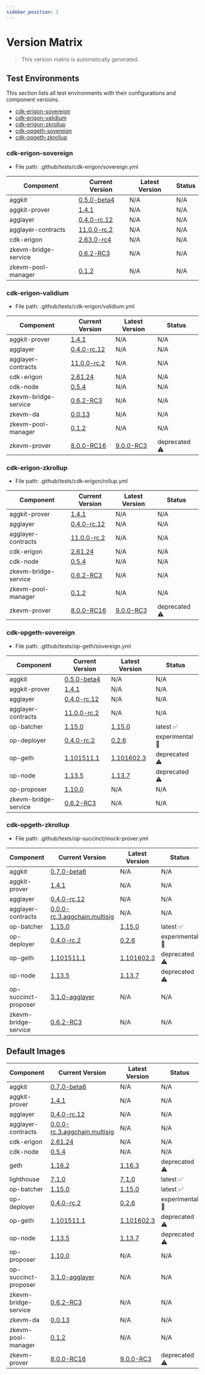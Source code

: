 ```yaml
---
sidebar_position: 3
---
```


# Version Matrix

> This version matrix is automatically generated.

## Test Environments

This section lists all test environments with their configurations and component versions.

- [cdk-erigon-sovereign](#cdk-erigon-sovereign)
- [cdk-erigon-validium](#cdk-erigon-validium)
- [cdk-erigon-zkrollup](#cdk-erigon-zkrollup)
- [cdk-opgeth-sovereign](#cdk-opgeth-sovereign)
- [cdk-opgeth-zkrollup](#cdk-opgeth-zkrollup)

### cdk-erigon-sovereign

- File path: .github/tests/cdk-erigon/sovereign.yml

| Component | Current Version | Latest Version | Status |
|-----------|-----------------|----------------|--------|
| aggkit | [0.5.0-beta4](https://github.com/agglayer/aggkit/releases/tag/v0.5.0-beta4) | N/A | N/A |
| aggkit-prover | [1.4.1](https://github.com/agglayer/provers/releases/tag/v1.4.1) | N/A | N/A |
| agglayer | [0.4.0-rc.12](https://github.com/agglayer/agglayer/releases/tag/v0.4.0-rc.12) | N/A | N/A |
| agglayer-contracts | [11.0.0-rc.2](https://github.com/agglayer/agglayer-contracts/releases/tag/v11.0.0-rc.2) | N/A | N/A |
| cdk-erigon | [2.63.0-rc4](https://github.com/0xPolygon/cdk-erigon/releases/tag/v2.63.0-rc4) | N/A | N/A |
| zkevm-bridge-service | [0.6.2-RC3](https://github.com/0xPolygon/zkevm-bridge-service/releases/tag/v0.6.2-RC3) | N/A | N/A |
| zkevm-pool-manager | [0.1.2](https://github.com/0xPolygon/zkevm-pool-manager/releases/tag/v0.1.2) | N/A | N/A |

### cdk-erigon-validium

- File path: .github/tests/cdk-erigon/validium.yml

| Component | Current Version | Latest Version | Status |
|-----------|-----------------|----------------|--------|
| aggkit-prover | [1.4.1](https://github.com/agglayer/provers/releases/tag/v1.4.1) | N/A | N/A |
| agglayer | [0.4.0-rc.12](https://github.com/agglayer/agglayer/releases/tag/v0.4.0-rc.12) | N/A | N/A |
| agglayer-contracts | [11.0.0-rc.2](https://github.com/agglayer/agglayer-contracts/releases/tag/v11.0.0-rc.2) | N/A | N/A |
| cdk-erigon | [2.61.24](https://github.com/0xPolygon/cdk-erigon/releases/tag/v2.61.24) | N/A | N/A |
| cdk-node | [0.5.4](https://github.com/0xPolygon/cdk/releases/tag/v0.5.4) | N/A | N/A |
| zkevm-bridge-service | [0.6.2-RC3](https://github.com/0xPolygon/zkevm-bridge-service/releases/tag/v0.6.2-RC3) | N/A | N/A |
| zkevm-da | [0.0.13](https://github.com/0xPolygon/cdk-data-availability/releases/tag/v0.0.13) | N/A | N/A |
| zkevm-pool-manager | [0.1.2](https://github.com/0xPolygon/zkevm-pool-manager/releases/tag/v0.1.2) | N/A | N/A |
| zkevm-prover | [8.0.0-RC16](https://github.com/0xPolygon/zkevm-prover/releases/tag/v8.0.0-RC16) | [9.0.0-RC3](https://github.com/0xPolygon/zkevm-prover/releases/tag/v9.0.0-RC3) | deprecated ⚠️ |

### cdk-erigon-zkrollup

- File path: .github/tests/cdk-erigon/rollup.yml

| Component | Current Version | Latest Version | Status |
|-----------|-----------------|----------------|--------|
| aggkit-prover | [1.4.1](https://github.com/agglayer/provers/releases/tag/v1.4.1) | N/A | N/A |
| agglayer | [0.4.0-rc.12](https://github.com/agglayer/agglayer/releases/tag/v0.4.0-rc.12) | N/A | N/A |
| agglayer-contracts | [11.0.0-rc.2](https://github.com/agglayer/agglayer-contracts/releases/tag/v11.0.0-rc.2) | N/A | N/A |
| cdk-erigon | [2.61.24](https://github.com/0xPolygon/cdk-erigon/releases/tag/v2.61.24) | N/A | N/A |
| cdk-node | [0.5.4](https://github.com/0xPolygon/cdk/releases/tag/v0.5.4) | N/A | N/A |
| zkevm-bridge-service | [0.6.2-RC3](https://github.com/0xPolygon/zkevm-bridge-service/releases/tag/v0.6.2-RC3) | N/A | N/A |
| zkevm-pool-manager | [0.1.2](https://github.com/0xPolygon/zkevm-pool-manager/releases/tag/v0.1.2) | N/A | N/A |
| zkevm-prover | [8.0.0-RC16](https://github.com/0xPolygon/zkevm-prover/releases/tag/v8.0.0-RC16) | [9.0.0-RC3](https://github.com/0xPolygon/zkevm-prover/releases/tag/v9.0.0-RC3) | deprecated ⚠️ |

### cdk-opgeth-sovereign

- File path: .github/tests/op-geth/sovereign.yml

| Component | Current Version | Latest Version | Status |
|-----------|-----------------|----------------|--------|
| aggkit | [0.5.0-beta4](https://github.com/agglayer/aggkit/releases/tag/v0.5.0-beta4) | N/A | N/A |
| aggkit-prover | [1.4.1](https://github.com/agglayer/provers/releases/tag/v1.4.1) | N/A | N/A |
| agglayer | [0.4.0-rc.12](https://github.com/agglayer/agglayer/releases/tag/v0.4.0-rc.12) | N/A | N/A |
| agglayer-contracts | [11.0.0-rc.2](https://github.com/agglayer/agglayer-contracts/releases/tag/v11.0.0-rc.2) | N/A | N/A |
| op-batcher | [1.15.0](https://github.com/ethereum-optimism/optimism/releases/tag/op-batcher/v1.15.0) | [1.15.0](https://github.com/ethereum-optimism/optimism/releases/tag/op-batcher/v1.15.0) | latest ✅ |
| op-deployer | [0.4.0-rc.2](https://github.com/ethereum-optimism/optimism/releases/tag/op-deployer/v0.4.0-rc.2) | [0.2.6](https://github.com/ethereum-optimism/optimism/releases/tag/op-deployer/v0.2.6) | experimental 🧪 |
| op-geth | [1.101511.1](https://github.com/ethereum-optimism/op-geth/releases/tag/v1.101511.1) | [1.101602.3](https://github.com/ethereum-optimism/op-geth/releases/tag/v1.101602.3) | deprecated ⚠️ |
| op-node | [1.13.5](https://github.com/ethereum-optimism/optimism/releases/tag/op-node/v1.13.5) | [1.13.7](https://github.com/ethereum-optimism/optimism/releases/tag/op-node/v1.13.7) | deprecated ⚠️ |
| op-proposer | [1.10.0](https://github.com/ethereum-optimism/optimism/releases/tag/op-proposer/v1.10.0) | N/A | N/A |
| zkevm-bridge-service | [0.6.2-RC3](https://github.com/0xPolygon/zkevm-bridge-service/releases/tag/v0.6.2-RC3) | N/A | N/A |

### cdk-opgeth-zkrollup

- File path: .github/tests/op-succinct/mock-prover.yml

| Component | Current Version | Latest Version | Status |
|-----------|-----------------|----------------|--------|
| aggkit | [0.7.0-beta6](https://github.com/agglayer/aggkit/releases/tag/v0.7.0-beta6) | N/A | N/A |
| aggkit-prover | [1.4.1](https://github.com/agglayer/provers/releases/tag/v1.4.1) | N/A | N/A |
| agglayer | [0.4.0-rc.12](https://github.com/agglayer/agglayer/releases/tag/v0.4.0-rc.12) | N/A | N/A |
| agglayer-contracts | [0.0.0-rc.3.aggchain.multisig](https://github.com/agglayer/agglayer-contracts/releases/tag/v0.0.0-rc.3.aggchain.multisig) | N/A | N/A |
| op-batcher | [1.15.0](https://github.com/ethereum-optimism/optimism/releases/tag/op-batcher/v1.15.0) | [1.15.0](https://github.com/ethereum-optimism/optimism/releases/tag/op-batcher/v1.15.0) | latest ✅ |
| op-deployer | [0.4.0-rc.2](https://github.com/ethereum-optimism/optimism/releases/tag/op-deployer/v0.4.0-rc.2) | [0.2.6](https://github.com/ethereum-optimism/optimism/releases/tag/op-deployer/v0.2.6) | experimental 🧪 |
| op-geth | [1.101511.1](https://github.com/ethereum-optimism/op-geth/releases/tag/v1.101511.1) | [1.101602.3](https://github.com/ethereum-optimism/op-geth/releases/tag/v1.101602.3) | deprecated ⚠️ |
| op-node | [1.13.5](https://github.com/ethereum-optimism/optimism/releases/tag/op-node/v1.13.5) | [1.13.7](https://github.com/ethereum-optimism/optimism/releases/tag/op-node/v1.13.7) | deprecated ⚠️ |
| op-succinct-proposer | [3.1.0-agglayer](https://github.com/agglayer/op-succinct/releases/tag/v3.1.0-agglayer) | N/A | N/A |
| zkevm-bridge-service | [0.6.2-RC3](https://github.com/0xPolygon/zkevm-bridge-service/releases/tag/v0.6.2-RC3) | N/A | N/A |

## Default Images

| Component | Current Version | Latest Version | Status |
|-----------|-----------------|----------------|--------|
| aggkit | [0.7.0-beta6](https://github.com/agglayer/aggkit/releases/tag/v0.7.0-beta6) | N/A | N/A |
| aggkit-prover | [1.4.1](https://github.com/agglayer/provers/releases/tag/v1.4.1) | N/A | N/A |
| agglayer | [0.4.0-rc.12](https://github.com/agglayer/agglayer/releases/tag/v0.4.0-rc.12) | N/A | N/A |
| agglayer-contracts | [0.0.0-rc.3.aggchain.multisig](https://github.com/agglayer/agglayer-contracts/releases/tag/v0.0.0-rc.3.aggchain.multisig) | N/A | N/A |
| cdk-erigon | [2.61.24](https://github.com/0xPolygon/cdk-erigon/releases/tag/v2.61.24) | N/A | N/A |
| cdk-node | [0.5.4](https://github.com/0xPolygon/cdk/releases/tag/v0.5.4) | N/A | N/A |
| geth | [1.16.2](https://github.com/ethereum/go-ethereum/releases/tag/v1.16.2) | [1.16.3](https://github.com/ethereum/go-ethereum/releases/tag/v1.16.3) | deprecated ⚠️ |
| lighthouse | [7.1.0](https://github.com/sigp/lighthouse/releases/tag/v7.1.0) | [7.1.0](https://github.com/sigp/lighthouse/releases/tag/v7.1.0) | latest ✅ |
| op-batcher | [1.15.0](https://github.com/ethereum-optimism/optimism/releases/tag/op-batcher/v1.15.0) | [1.15.0](https://github.com/ethereum-optimism/optimism/releases/tag/op-batcher/v1.15.0) | latest ✅ |
| op-deployer | [0.4.0-rc.2](https://github.com/ethereum-optimism/optimism/releases/tag/op-deployer/v0.4.0-rc.2) | [0.2.6](https://github.com/ethereum-optimism/optimism/releases/tag/op-deployer/v0.2.6) | experimental 🧪 |
| op-geth | [1.101511.1](https://github.com/ethereum-optimism/op-geth/releases/tag/v1.101511.1) | [1.101602.3](https://github.com/ethereum-optimism/op-geth/releases/tag/v1.101602.3) | deprecated ⚠️ |
| op-node | [1.13.5](https://github.com/ethereum-optimism/optimism/releases/tag/op-node/v1.13.5) | [1.13.7](https://github.com/ethereum-optimism/optimism/releases/tag/op-node/v1.13.7) | deprecated ⚠️ |
| op-proposer | [1.10.0](https://github.com/ethereum-optimism/optimism/releases/tag/op-proposer/v1.10.0) | N/A | N/A |
| op-succinct-proposer | [3.1.0-agglayer](https://github.com/agglayer/op-succinct/releases/tag/v3.1.0-agglayer) | N/A | N/A |
| zkevm-bridge-service | [0.6.2-RC3](https://github.com/0xPolygon/zkevm-bridge-service/releases/tag/v0.6.2-RC3) | N/A | N/A |
| zkevm-da | [0.0.13](https://github.com/0xPolygon/cdk-data-availability/releases/tag/v0.0.13) | N/A | N/A |
| zkevm-pool-manager | [0.1.2](https://github.com/0xPolygon/zkevm-pool-manager/releases/tag/v0.1.2) | N/A | N/A |
| zkevm-prover | [8.0.0-RC16](https://github.com/0xPolygon/zkevm-prover/releases/tag/v8.0.0-RC16) | [9.0.0-RC3](https://github.com/0xPolygon/zkevm-prover/releases/tag/v9.0.0-RC3) | deprecated ⚠️ |

